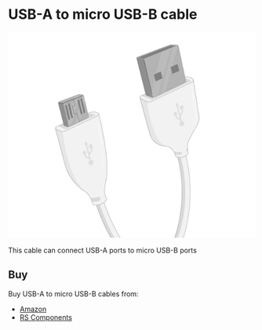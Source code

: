 # USB-A to micro USB-B cable

![USB-A to micro USB-B cable](usb-microusb.png)

This cable can connect USB-A ports to micro USB-B ports

## Buy

Buy USB-A to micro USB-B cables from:

- [Amazon](http://www.amazon.co.uk/AmazonBasics-Cable--Male-Micro-Feet/dp/B00NH13LSM/ref=sr_1_1?ie=UTF8&qid=1459759623&sr=8-1&keywords=usb+a+to+micro+usb+b+cable)
- [RS Components](http://uk.rs-online.com/web/p/products/8888811/?grossPrice=Y&cm_mmc=UK-PLA-_-google-_-PLA_UK_EN_Cables_And_Wires-_-Computer_Cable_Assemblies&mkwid=siCKQILz9_dc|pcrid|88057074123|pkw||pmt||prd|8888811&gclid=CJDDt8TM9MsCFUQcGwoddNsGBg)
